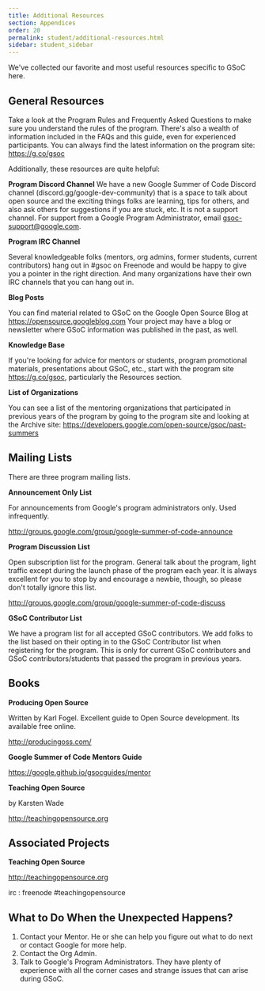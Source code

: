 ```yaml
---
title: Additional Resources
section: Appendices
order: 20
permalink: student/additional-resources.html
sidebar: student_sidebar
---
```


We've collected our favorite and most useful resources specific to GSoC here.

## General Resources

Take a look at the Program Rules and Frequently Asked Questions to make sure you understand the rules of the program. There's also a wealth of information included in the FAQs and this guide, even for experienced participants. You can always find the latest information on the program site: <https://g.co/gsoc>

Additionally, these resources are quite helpful:

**Program Discord Channel**
We have a new Google Summer of Code Discord channel (discord.gg/google-dev-community) that is a space to talk about open source and the exciting things folks are learning, tips for others, and also ask others for suggestions if you are stuck, etc. It is not a support channel. For support from a Google Program Administrator, email gsoc-support@google.com.

**Program IRC Channel**

Several knowledgeable folks (mentors, org admins, former students, current contributors) hang out in #gsoc on Freenode and would be happy to give you a pointer in the right direction. And many organizations have their own IRC channels that you can hang out in.

**Blog Posts**

You can find material related to GSoC on the Google Open Source Blog at <https://opensource.googleblog.com> Your project may have a blog or newsletter where GSoC information was published in the past, as well.

**Knowledge Base**

If you're looking for advice for mentors or students, program promotional materials, presentations about GSoC, etc., start with the program site <https://g.co/gsoc>, particularly the Resources section.

**List of Organizations**

You can see a list of the mentoring organizations that participated in previous years of the program by going to the program site and looking at the Archive site: <https://developers.google.com/open-source/gsoc/past-summers>

## Mailing Lists

There are three program mailing lists.

**Announcement Only List**

For announcements from Google's program administrators only. Used infrequently.

<http://groups.google.com/group/google-summer-of-code-announce>

**Program Discussion List**

Open subscription list for the program. General talk about the program, light traffic except during the launch phase of the program each year. It is always excellent for you to stop by and encourage a newbie, though, so please don't totally ignore this list.

<http://groups.google.com/group/google-summer-of-code-discuss>

**GSoC Contributor List**

We have a program list for all accepted GSoC contributors. We add folks to the list based on their opting in to the GSoC Contributor list when registering for the program. This is only for current GSoC contributors and GSoC contributors/students that passed the program in previous years.

## Books

**Producing Open Source**

Written by Karl Fogel. Excellent guide to Open Source development. Its available free online.

<http://producingoss.com/>

**Google Summer of Code Mentors Guide**

<https://google.github.io/gsocguides/mentor>

**Teaching Open Source**

by Karsten Wade

<http://teachingopensource.org>

## Associated Projects

**Teaching Open Source**

<http://teachingopensource.org>

irc : freenode #teachingopensource

## What to Do When the Unexpected Happens?

1. Contact your Mentor. He or she can help you figure out what to do next or contact Google for more help.
1. Contact the Org Admin.
1. Talk to Google's Program Administrators. They have plenty of experience with all the corner cases and strange issues that can arise during GSoC.
